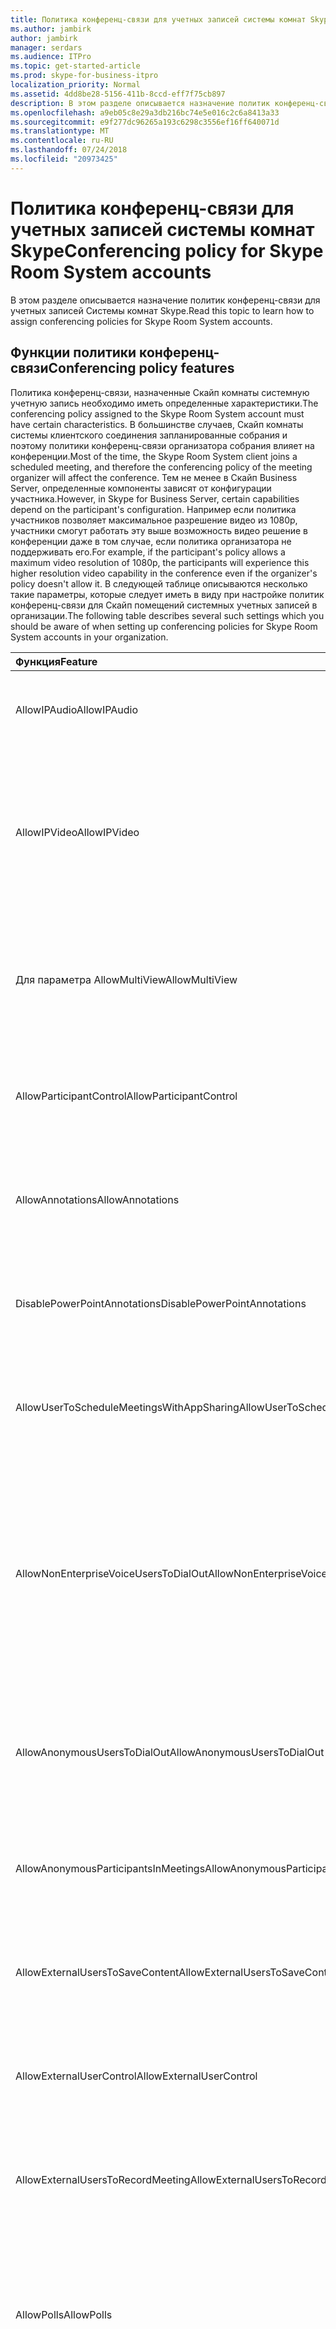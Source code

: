 ```yaml
---
title: Политика конференц-связи для учетных записей системы комнат Skype
ms.author: jambirk
author: jambirk
manager: serdars
ms.audience: ITPro
ms.topic: get-started-article
ms.prod: skype-for-business-itpro
localization_priority: Normal
ms.assetid: 4dd8be28-5156-411b-8ccd-eff7f75cb897
description: В этом разделе описывается назначение политик конференц-связи для учетных записей Системы комнат Skype.
ms.openlocfilehash: a9eb05c8e29a3db216bc74e5e016c2c6a8413a33
ms.sourcegitcommit: e9f277dc96265a193c6298c3556ef16ff640071d
ms.translationtype: MT
ms.contentlocale: ru-RU
ms.lasthandoff: 07/24/2018
ms.locfileid: "20973425"
---
```

# <a name="conferencing-policy-for-skype-room-system-accounts"></a><span data-ttu-id="add32-103">Политика конференц-связи для учетных записей системы комнат Skype</span><span class="sxs-lookup"><span data-stu-id="add32-103">Conferencing policy for Skype Room System accounts</span></span>
 
<span data-ttu-id="add32-104">В этом разделе описывается назначение политик конференц-связи для учетных записей Системы комнат Skype.</span><span class="sxs-lookup"><span data-stu-id="add32-104">Read this topic to learn how to assign conferencing policies for Skype Room System accounts.</span></span>
  
## <a name="conferencing-policy-features"></a><span data-ttu-id="add32-105">Функции политики конференц-связи</span><span class="sxs-lookup"><span data-stu-id="add32-105">Conferencing policy features</span></span>

<span data-ttu-id="add32-106">Политика конференц-связи, назначенные Скайп комнаты системную учетную запись необходимо иметь определенные характеристики.</span><span class="sxs-lookup"><span data-stu-id="add32-106">The conferencing policy assigned to the Skype Room System account must have certain characteristics.</span></span> <span data-ttu-id="add32-107">В большинстве случаев, Скайп комнаты системы клиентского соединения запланированные собрания и поэтому политики конференц-связи организатора собрания влияет на конференции.</span><span class="sxs-lookup"><span data-stu-id="add32-107">Most of the time, the Skype Room System client joins a scheduled meeting, and therefore the conferencing policy of the meeting organizer will affect the conference.</span></span> <span data-ttu-id="add32-108">Тем не менее в Скайп Business Server, определенные компоненты зависят от конфигурации участника.</span><span class="sxs-lookup"><span data-stu-id="add32-108">However, in Skype for Business Server, certain capabilities depend on the participant's configuration.</span></span> <span data-ttu-id="add32-109">Например если политика участников позволяет максимальное разрешение видео из 1080p, участники смогут работать эту выше возможность видео решение в конференции даже в том случае, если политика организатора не поддерживать его.</span><span class="sxs-lookup"><span data-stu-id="add32-109">For example, if the participant's policy allows a maximum video resolution of 1080p, the participants will experience this higher resolution video capability in the conference even if the organizer's policy doesn't allow it.</span></span> <span data-ttu-id="add32-110">В следующей таблице описываются несколько такие параметры, которые следует иметь в виду при настройке политик конференц-связи для Скайп помещений системных учетных записей в организации.</span><span class="sxs-lookup"><span data-stu-id="add32-110">The following table describes several such settings which you should be aware of when setting up conferencing policies for Skype Room System accounts in your organization.</span></span> 
  
|<span data-ttu-id="add32-111">Функция</span><span class="sxs-lookup"><span data-stu-id="add32-111">Feature</span></span>  <br/> |<span data-ttu-id="add32-112">Значение</span><span class="sxs-lookup"><span data-stu-id="add32-112">Value</span></span>  <br/> |<span data-ttu-id="add32-113">Комментарий</span><span class="sxs-lookup"><span data-stu-id="add32-113">Comment</span></span>  <br/> |
|:-----|:-----|:-----|
|<span data-ttu-id="add32-114">AllowIPAudio</span><span class="sxs-lookup"><span data-stu-id="add32-114">AllowIPAudio</span></span>  <br/> |<span data-ttu-id="add32-115">TRUE</span><span class="sxs-lookup"><span data-stu-id="add32-115">TRUE</span></span>  <br/> |<span data-ttu-id="add32-116">Должно быть значение true для системы комнаты Скайп звука</span><span class="sxs-lookup"><span data-stu-id="add32-116">Must be true for Skype Room System audio</span></span>  <br/> |
|<span data-ttu-id="add32-117">AllowIPVideo</span><span class="sxs-lookup"><span data-stu-id="add32-117">AllowIPVideo</span></span>  <br/> |<span data-ttu-id="add32-118">TRUE</span><span class="sxs-lookup"><span data-stu-id="add32-118">TRUE</span></span>  <br/> |<span data-ttu-id="add32-119">Должно быть значение true для аудио системы Скайп комнаты для работы в провести собрание (компьютер) доску сеансов в системе Скайп комнаты</span><span class="sxs-lookup"><span data-stu-id="add32-119">Must be true for Skype Room System audio to work in Meet Now (ad hoc) whiteboard sessions in Skype Room System</span></span>  <br/> |
|<span data-ttu-id="add32-120">Для параметра AllowMultiView</span><span class="sxs-lookup"><span data-stu-id="add32-120">AllowMultiView</span></span>  <br/> |<span data-ttu-id="add32-121">TRUE</span><span class="sxs-lookup"><span data-stu-id="add32-121">TRUE</span></span>  <br/> |<span data-ttu-id="add32-122">Позволяет Скайп комнаты для отображения нескольких представления несколько видеопотоков</span><span class="sxs-lookup"><span data-stu-id="add32-122">Allows Skype Room System to render multi-view, multiple video streams</span></span>  <br/> |
|<span data-ttu-id="add32-123">AllowParticipantControl</span><span class="sxs-lookup"><span data-stu-id="add32-123">AllowParticipantControl</span></span>  <br/> |<span data-ttu-id="add32-124">TRUE</span><span class="sxs-lookup"><span data-stu-id="add32-124">TRUE</span></span>  <br/> |<span data-ttu-id="add32-125">Влияет на провести собрание (компьютер) доску сеансов в системе Скайп комнаты</span><span class="sxs-lookup"><span data-stu-id="add32-125">Affects Meet Now (ad hoc) whiteboard sessions in Skype Room System</span></span>  <br/> |
|<span data-ttu-id="add32-126">AllowAnnotations</span><span class="sxs-lookup"><span data-stu-id="add32-126">AllowAnnotations</span></span>  <br/> |<span data-ttu-id="add32-127">TRUE</span><span class="sxs-lookup"><span data-stu-id="add32-127">TRUE</span></span>  <br/> |<span data-ttu-id="add32-128">Влияет на провести собрание (компьютер) доску сеансов в системе Скайп комнаты</span><span class="sxs-lookup"><span data-stu-id="add32-128">Affects Meet Now (ad hoc) whiteboard sessions in Skype Room System</span></span>  <br/> |
|<span data-ttu-id="add32-129">DisablePowerPointAnnotations</span><span class="sxs-lookup"><span data-stu-id="add32-129">DisablePowerPointAnnotations</span></span>  <br/> |<span data-ttu-id="add32-130">False</span><span class="sxs-lookup"><span data-stu-id="add32-130">FALSE</span></span>  <br/> |<span data-ttu-id="add32-131">Влияет на провести собрание (компьютер) доску сеансов в системе Скайп комнаты</span><span class="sxs-lookup"><span data-stu-id="add32-131">Affects Meet Now (ad hoc) whiteboard sessions in Skype Room System</span></span>  <br/> |
|<span data-ttu-id="add32-132">AllowUserToScheduleMeetingsWithAppSharing</span><span class="sxs-lookup"><span data-stu-id="add32-132">AllowUserToScheduleMeetingsWithAppSharing</span></span>  <br/> |<span data-ttu-id="add32-133">TRUE</span><span class="sxs-lookup"><span data-stu-id="add32-133">TRUE</span></span>  <br/> |<span data-ttu-id="add32-134">Влияет на провести собрание (компьютер) доску сеансов в системе Скайп комнаты</span><span class="sxs-lookup"><span data-stu-id="add32-134">Affects Meet Now (ad hoc) whiteboard sessions in Skype Room System</span></span>  <br/> |
|<span data-ttu-id="add32-135">AllowNonEnterpriseVoiceUsersToDialOut</span><span class="sxs-lookup"><span data-stu-id="add32-135">AllowNonEnterpriseVoiceUsersToDialOut</span></span>  <br/> |<span data-ttu-id="add32-136">FALSE</span><span class="sxs-lookup"><span data-stu-id="add32-136">FALSE</span></span>  <br/> |<span data-ttu-id="add32-137">Зависит от того, является ли учетная запись является корпоративной голосовой связи (высокой Надежности) (см. Включение Скайп комнаты системных учетных записей для Скайп для раздела Business)</span><span class="sxs-lookup"><span data-stu-id="add32-137">Depends on whether the account is Enterprise Voice (EV) enabled (see the Enabling Skype Room System Accounts for Skype for Business section)</span></span>  <br/> |
|<span data-ttu-id="add32-138">AllowAnonymousUsersToDialOut</span><span class="sxs-lookup"><span data-stu-id="add32-138">AllowAnonymousUsersToDialOut</span></span>  <br/> |<span data-ttu-id="add32-139">FALSE</span><span class="sxs-lookup"><span data-stu-id="add32-139">FALSE</span></span>  <br/> |<span data-ttu-id="add32-140">Зависит от того, поддерживает ли учетная запись функцию корпоративной голосовой связи (EV)</span><span class="sxs-lookup"><span data-stu-id="add32-140">Depends on whether the account is Enterprise Voice (EV) enabled</span></span>  <br/> |
|<span data-ttu-id="add32-141">AllowAnonymousParticipantsInMeetings</span><span class="sxs-lookup"><span data-stu-id="add32-141">AllowAnonymousParticipantsInMeetings</span></span>  <br/> |<span data-ttu-id="add32-142">TRUE</span><span class="sxs-lookup"><span data-stu-id="add32-142">TRUE</span></span>  <br/> |<span data-ttu-id="add32-143">Влияет на провести собрание (компьютер) доску сеансов в системе Скайп комнаты</span><span class="sxs-lookup"><span data-stu-id="add32-143">Affects Meet Now (ad hoc) whiteboard sessions in Skype Room System</span></span>  <br/> |
|<span data-ttu-id="add32-144">AllowExternalUsersToSaveContent</span><span class="sxs-lookup"><span data-stu-id="add32-144">AllowExternalUsersToSaveContent</span></span>  <br/> |<span data-ttu-id="add32-145">TRUE</span><span class="sxs-lookup"><span data-stu-id="add32-145">TRUE</span></span>  <br/> |<span data-ttu-id="add32-146">Влияет на провести собрание (компьютер) доску сеансов в системе Скайп комнаты</span><span class="sxs-lookup"><span data-stu-id="add32-146">Affects Meet Now (ad hoc) whiteboard sessions in Skype Room System</span></span>  <br/> |
|<span data-ttu-id="add32-147">AllowExternalUserControl</span><span class="sxs-lookup"><span data-stu-id="add32-147">AllowExternalUserControl</span></span>  <br/> |<span data-ttu-id="add32-148">FALSE</span><span class="sxs-lookup"><span data-stu-id="add32-148">FALSE</span></span>  <br/> |<span data-ttu-id="add32-149">Влияет на провести собрание (компьютер) доску сеансов в системе Скайп комнаты</span><span class="sxs-lookup"><span data-stu-id="add32-149">Affects Meet Now (ad hoc) whiteboard sessions in Skype Room System</span></span>  <br/> |
|<span data-ttu-id="add32-150">AllowExternalUsersToRecordMeeting</span><span class="sxs-lookup"><span data-stu-id="add32-150">AllowExternalUsersToRecordMeeting</span></span>  <br/> |<span data-ttu-id="add32-151">FALSE</span><span class="sxs-lookup"><span data-stu-id="add32-151">FALSE</span></span>  <br/> |<span data-ttu-id="add32-152">Влияет на провести собрание (компьютер) доску сеансов в системе Скайп комнаты</span><span class="sxs-lookup"><span data-stu-id="add32-152">Affects Meet Now (ad hoc) whiteboard sessions in Skype Room System</span></span>  <br/> |
|<span data-ttu-id="add32-153">AllowPolls</span><span class="sxs-lookup"><span data-stu-id="add32-153">AllowPolls</span></span>  <br/> |<span data-ttu-id="add32-154">TRUE</span><span class="sxs-lookup"><span data-stu-id="add32-154">TRUE</span></span>  <br/> |<span data-ttu-id="add32-155">Н/д в собраниях провести собрание по (сети ad hoc), но Скайп комнаты системы может отвечать на опросы на экране на передний комнаты</span><span class="sxs-lookup"><span data-stu-id="add32-155">N/A in Meet Now (ad hoc) meetings, but Skype Room System can respond to polls on the screen at the front of room</span></span>  <br/> |
|<span data-ttu-id="add32-156">AllowSharedNotes</span><span class="sxs-lookup"><span data-stu-id="add32-156">AllowSharedNotes</span></span>  <br/> |<span data-ttu-id="add32-157">TRUE</span><span class="sxs-lookup"><span data-stu-id="add32-157">TRUE</span></span>  <br/> |<span data-ttu-id="add32-158">Н/д в собраниях провести собрание по (сети ad hoc), но Скайп комнаты системы может отвечать на опросы на экране на передний комнаты</span><span class="sxs-lookup"><span data-stu-id="add32-158">N/A in Meet Now (ad hoc) meetings, but Skype Room System can respond to polls on the screen at the front of room</span></span>  <br/> |
|<span data-ttu-id="add32-159">EnableDialInConferencing</span><span class="sxs-lookup"><span data-stu-id="add32-159">EnableDialInConferencing</span></span>  <br/> |<span data-ttu-id="add32-160">TRUE</span><span class="sxs-lookup"><span data-stu-id="add32-160">TRUE</span></span>  <br/> |<span data-ttu-id="add32-161">Влияет на провести собрание (компьютер) доску сеансов в системе Скайп комнаты</span><span class="sxs-lookup"><span data-stu-id="add32-161">Affects Meet Now (ad hoc) whiteboard sessions in Skype Room System</span></span>  <br/> |
|<span data-ttu-id="add32-162">EnableAppDesktopSharing</span><span class="sxs-lookup"><span data-stu-id="add32-162">EnableAppDesktopSharing</span></span>  <br/> |<span data-ttu-id="add32-163">Desktop</span><span class="sxs-lookup"><span data-stu-id="add32-163">Desktop</span></span>  <br/> |<span data-ttu-id="add32-164">Влияет на провести собрание (компьютер) доску сеансов в системе Скайп комнаты</span><span class="sxs-lookup"><span data-stu-id="add32-164">Affects Meet Now (ad hoc) whiteboard sessions in Skype Room System</span></span>  <br/> |
|<span data-ttu-id="add32-165">AllowConferenceRecording</span><span class="sxs-lookup"><span data-stu-id="add32-165">AllowConferenceRecording</span></span>  <br/> |<span data-ttu-id="add32-166">FALSE</span><span class="sxs-lookup"><span data-stu-id="add32-166">FALSE</span></span>  <br/> |<span data-ttu-id="add32-167">Н/д для помещения Скайп системы.</span><span class="sxs-lookup"><span data-stu-id="add32-167">N/A for Skype Room System.</span></span> <span data-ttu-id="add32-168">Если значение TRUE, записать удаленного пользователя</span><span class="sxs-lookup"><span data-stu-id="add32-168">If TRUE, a remote party could record</span></span>  <br/> |
|<span data-ttu-id="add32-169">Enablep2precording установлена</span><span class="sxs-lookup"><span data-stu-id="add32-169">EnableP2PRecording</span></span>  <br/> |<span data-ttu-id="add32-170">FALSE</span><span class="sxs-lookup"><span data-stu-id="add32-170">FALSE</span></span>  <br/> |<span data-ttu-id="add32-171">Н/д для помещения Скайп системы.</span><span class="sxs-lookup"><span data-stu-id="add32-171">N/A for Skype Room System.</span></span> <span data-ttu-id="add32-172">Если значение TRUE, записать удаленного пользователя</span><span class="sxs-lookup"><span data-stu-id="add32-172">If TRUE, a remote party could record</span></span>  <br/> |
|<span data-ttu-id="add32-173">EnableFileTransfer</span><span class="sxs-lookup"><span data-stu-id="add32-173">EnableFileTransfer</span></span>  <br/> |<span data-ttu-id="add32-174">TRUE</span><span class="sxs-lookup"><span data-stu-id="add32-174">TRUE</span></span>  <br/> |<span data-ttu-id="add32-175">Н/Д</span><span class="sxs-lookup"><span data-stu-id="add32-175">N/A</span></span>  <br/> |
|<span data-ttu-id="add32-176">EnableP2PFileTransfer</span><span class="sxs-lookup"><span data-stu-id="add32-176">EnableP2PFileTransfer</span></span>  <br/> |<span data-ttu-id="add32-177">TRUE</span><span class="sxs-lookup"><span data-stu-id="add32-177">TRUE</span></span>  <br/> |<span data-ttu-id="add32-178">Н/Д</span><span class="sxs-lookup"><span data-stu-id="add32-178">N/A</span></span>  <br/> |
|<span data-ttu-id="add32-179">EnableP2PVideo</span><span class="sxs-lookup"><span data-stu-id="add32-179">EnableP2PVideo</span></span>  <br/> |<span data-ttu-id="add32-180">TRUE</span><span class="sxs-lookup"><span data-stu-id="add32-180">TRUE</span></span>  <br/> |<span data-ttu-id="add32-181">Позволяет клиенту системы комнаты Скайп участие в сеансах peer-to-peer video</span><span class="sxs-lookup"><span data-stu-id="add32-181">Enables the Skype Room System client to participate in peer-to-peer video sessions</span></span>  <br/> |
|<span data-ttu-id="add32-182">AllowLargeMeetings</span><span class="sxs-lookup"><span data-stu-id="add32-182">AllowLargeMeetings</span></span>  <br/> |<span data-ttu-id="add32-183">FALSE</span><span class="sxs-lookup"><span data-stu-id="add32-183">FALSE</span></span>  <br/> |<span data-ttu-id="add32-184">Н/Д</span><span class="sxs-lookup"><span data-stu-id="add32-184">N/A</span></span>  <br/> |
|<span data-ttu-id="add32-185">EnableDataCollaboration</span><span class="sxs-lookup"><span data-stu-id="add32-185">EnableDataCollaboration</span></span>  <br/> |<span data-ttu-id="add32-186">TRUE</span><span class="sxs-lookup"><span data-stu-id="add32-186">TRUE</span></span>  <br/> |<span data-ttu-id="add32-187">Влияет на провести собрание (компьютер) доску сеансов в системе Скайп комнаты</span><span class="sxs-lookup"><span data-stu-id="add32-187">Affects Meet Now (ad hoc) whiteboard sessions in Skype Room System</span></span>  <br/> |
|<span data-ttu-id="add32-188">MaxVideoConferenceResolution</span><span class="sxs-lookup"><span data-stu-id="add32-188">MaxVideoConferenceResolution</span></span>  <br/> |<span data-ttu-id="add32-189">VGA</span><span class="sxs-lookup"><span data-stu-id="add32-189">VGA</span></span>  <br/> |<span data-ttu-id="add32-190">Игнорировать Скайп для Business Server, система комнаты Скайп использует HD1080</span><span class="sxs-lookup"><span data-stu-id="add32-190">Ignored by Skype for Business Server, Skype Room System uses HD1080</span></span>  <br/> |
|<span data-ttu-id="add32-191">MaxMeetingSize</span><span class="sxs-lookup"><span data-stu-id="add32-191">MaxMeetingSize</span></span>  <br/> |<span data-ttu-id="add32-192">250</span><span class="sxs-lookup"><span data-stu-id="add32-192">250</span></span>  <br/> |<span data-ttu-id="add32-193">Влияет на провести собрание (компьютер) доску сеансов в системе Скайп комнаты</span><span class="sxs-lookup"><span data-stu-id="add32-193">Affects Meet Now (ad hoc) whiteboard sessions in Skype Room System</span></span>  <br/> |
|<span data-ttu-id="add32-194">AudioBitRateKb</span><span class="sxs-lookup"><span data-stu-id="add32-194">AudioBitRateKb</span></span>  <br/> |<span data-ttu-id="add32-195">200</span><span class="sxs-lookup"><span data-stu-id="add32-195">200</span></span>  <br/> |<span data-ttu-id="add32-196">Примечание в конце таблицы\*</span><span class="sxs-lookup"><span data-stu-id="add32-196">See note at the end of the table\*</span></span>  <br/> |
|<span data-ttu-id="add32-197">Для параметра VideoBitRateKb</span><span class="sxs-lookup"><span data-stu-id="add32-197">VideoBitRateKb</span></span>  <br/> |<span data-ttu-id="add32-198">5000</span><span class="sxs-lookup"><span data-stu-id="add32-198">5000</span></span>  <br/> |<span data-ttu-id="add32-199">Это максимальная исходящих скорость видеопотока разрешены.</span><span class="sxs-lookup"><span data-stu-id="add32-199">This is the maximum outbound video bit rate allowed.</span></span> <span data-ttu-id="add32-200">Система Скайп комнаты можно отправить один 1080 в потоковом режиме наряду с pano (если используется RoundTable) в этом скорость потока.</span><span class="sxs-lookup"><span data-stu-id="add32-200">Skype Room System can send one 1080 stream along with pano (if RoundTable is used) at this bit rate.</span></span> <span data-ttu-id="add32-201">\*</span><span class="sxs-lookup"><span data-stu-id="add32-201"></span></span>  <br/> |
|<span data-ttu-id="add32-202">AppSharingBitRateKb</span><span class="sxs-lookup"><span data-stu-id="add32-202">AppSharingBitRateKb</span></span>  <br/> |<span data-ttu-id="add32-203">5000</span><span class="sxs-lookup"><span data-stu-id="add32-203">5000</span></span>  <br/> |<span data-ttu-id="add32-204">Примечание в конце таблицы\*</span><span class="sxs-lookup"><span data-stu-id="add32-204">See note at the end of the table\*</span></span>  <br/> |
|<span data-ttu-id="add32-205">FileTransferBitRateKb</span><span class="sxs-lookup"><span data-stu-id="add32-205">FileTransferBitRateKb</span></span>  <br/> |<span data-ttu-id="add32-206">5000</span><span class="sxs-lookup"><span data-stu-id="add32-206">5000</span></span>  <br/> |<span data-ttu-id="add32-207">Н/Д</span><span class="sxs-lookup"><span data-stu-id="add32-207">N/A</span></span>  <br/> |
|<span data-ttu-id="add32-208">Для параметра TotalReceiveVideoBitRateKb</span><span class="sxs-lookup"><span data-stu-id="add32-208">TotalReceiveVideoBitRateKb</span></span>  <br/> |<span data-ttu-id="add32-209">20000</span><span class="sxs-lookup"><span data-stu-id="add32-209">20000</span></span>  <br/> |<span data-ttu-id="add32-210">Рекомендуется установить значение как можно выше.</span><span class="sxs-lookup"><span data-stu-id="add32-210">We recommend that you set this as high as possible.</span></span> <span data-ttu-id="add32-211">Пропускную способность зависит от состояния сети во время конференции.\*</span><span class="sxs-lookup"><span data-stu-id="add32-211">The effective bandwidth depends on network conditions at the time of conferences.\*</span></span>  <br/> |
|<span data-ttu-id="add32-212">Для параметра EnableMultiViewJoin</span><span class="sxs-lookup"><span data-stu-id="add32-212">EnableMultiViewJoin</span></span>  <br/> |<span data-ttu-id="add32-213">TRUE</span><span class="sxs-lookup"><span data-stu-id="add32-213">TRUE</span></span>  <br/> |<span data-ttu-id="add32-214">Должно быть значение TRUE для системы комнаты Скайп, чтобы обеспечить просмотр нескольких видеопотоков</span><span class="sxs-lookup"><span data-stu-id="add32-214">Must be TRUE for Skype Room System to ensure multi-view video streams</span></span>  <br/> |
   
* <span data-ttu-id="add32-215">Сведения о планировании пропускной способности содержатся [требования к пропускной способности сети для трафика мультимедиа](../../plan-your-deployment/network-requirements/network-requirements.md#network-bandwidth-requirements-for-media-traffic).</span><span class="sxs-lookup"><span data-stu-id="add32-215">For information about bandwidth planning, see [Network bandwidth requirements for media traffic](../../plan-your-deployment/network-requirements/network-requirements.md#network-bandwidth-requirements-for-media-traffic).</span></span>
  
> [!NOTE]
> <span data-ttu-id="add32-216">Если клиент Скайп комнаты система пытается присоединиться к запланированным собранием, созданные пользователем, размещенный в пуле Lync Server 2010, политики конференц-связи Организатор собрания может запретить клиенту Скайп комнаты системы для выполнения совместной работы.</span><span class="sxs-lookup"><span data-stu-id="add32-216">If the Skype Room System client tries to join a scheduled meeting organized by a user who is homed on a Lync Server 2010 pool, the meeting organizer's conferencing policy could prevent the Skype Room System client from performing collaboration.</span></span> 
  
## <a name="meeting-authentication"></a><span data-ttu-id="add32-217">Проверка подлинности в собрании</span><span class="sxs-lookup"><span data-stu-id="add32-217">Meeting authentication</span></span>

<span data-ttu-id="add32-218">Система комнаты Скайп выдает запрос для проверки подлинности пользователей при использовании собрания ссылку присоединиться к присоединение к собранию ограниченных; Например, для каких зал собраний в Outlook были настроены параметры собрания.</span><span class="sxs-lookup"><span data-stu-id="add32-218">Skype Room System prompts users for authentication when they use the meeting join link to join a restricted meeting; for example, a meeting for which meeting lobby options have been configured in Outlook.</span></span> <span data-ttu-id="add32-219">Этот параметр всегда включен для настраиваемых собраний, и пользователям всегда отправляется запрос.</span><span class="sxs-lookup"><span data-stu-id="add32-219">This setting is always on for customized meetings, and users are always prompted.</span></span> <span data-ttu-id="add32-220">Однако к собраниях с неограниченным доступом пользователи могут присоединиться, не проходя проверку подлинности.</span><span class="sxs-lookup"><span data-stu-id="add32-220">However, for unrestricted meetings, users can join the meeting without authentication.</span></span> 
  
<span data-ttu-id="add32-221">Следующая команда позволяет администраторам запрашивать проверку подлинности для всех собраний, включая собрания с неограниченным доступом:</span><span class="sxs-lookup"><span data-stu-id="add32-221">The following command enables administrators to require authentication for all meetings, including unrestricted meetings:</span></span> 
  
```
Set-CsMeetingConfiguration -RequireRoomSystemsAuthorization $TRUE
```

<span data-ttu-id="add32-222">По умолчанию параметр RequireRoomSystemsAuthorization имеет значение FALSE.</span><span class="sxs-lookup"><span data-stu-id="add32-222">By default, RequireRoomSystemsAuthorization is FALSE.</span></span> 
  

